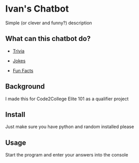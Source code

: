# Ivan's Chatbot

Simple (or clever and funny?) description

## What can this chatbot do?

- [Trivia](#trivia)

- [Jokes](#jokes)

- [Fun Facts](#funfacts)

## Background

I made this for Code2College Elite 101 as a qualifier project

## Install

Just make sure you have python and random installed please

## Usage

Start the program and enter your answers into the console